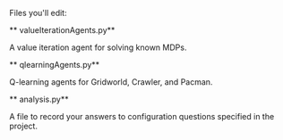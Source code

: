  Files you'll edit:
 
** valueIterationAgents.py**

 A value iteration agent for solving known MDPs.
 
** qlearningAgents.py**

 Q-learning agents for Gridworld, Crawler, and Pacman.
 
** analysis.py**

 A file to record your answers to configuration questions specified in 
the project.

